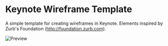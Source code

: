 # Keynote Wireframe Template
A simple template for creating wireframes in Keynote. Elements inspired by Zurb's Foundation (http://foundation.zurb.com).

![Preview](https://github.com/zumwalt/Keynote-Wireframe-Template/blob/master/preview.001.jpg?raw=true)
